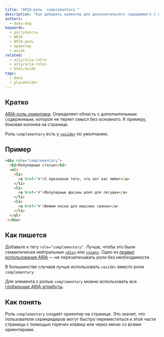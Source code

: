 ```yaml
---
title: "ARIA-роль `complementary`"
description: "Как добавить ориентир для дополнительного содержимого с помощью WAI-ARIA."
authors:
  - doka-dog
keywords:
  - доступность
  - ARIA
  - ARIA-роль
  - ориентир
  - aside
related:
  - a11y/aria-intro
  - a11y/aria-roles
  - html/aside
tags:
  - doka
  - placeholder
---
```


## Кратко

[ARIA-роль ориентира](/a11y/aria-roles/#roli-orientirov). Определяет область с дополнительным содержимым, которое не теряет смысл без основного. К примеру, боковая колонка на странице.

Роль `complementary` есть у [`<aside>`](/html/aside/) по умолчанию.

## Пример

```html
<div role="complementary">
  <h2>Популярные статьи</h2>
  <ul>
    <li>
      <a href="#">5 признаков того, что кот вас любит</a>
    </li>
    <li>
      <a href="#">Популярные фасоны шляп для лягушек</a>
    </li>
    <li>
      <a href="#">Вяжем носки для морских свинок</a>
    </li>
  </ul>
 </div>
```

## Как пишется

Добавьте к тегу `role="complementary"`. Лучше, чтобы это были семантически нейтральные [`<div>`](/html/div/) или [`<span>`](/html/span/). Одно из [правил использования ARIA](/a11y/aria-intro/#pravila-ispolzovaniya) — не перезаписывать роли без необходимости.

В большинстве случаев лучше использовать `<aside>` вместо роли `complementary`.

Для элемента с ролью `complementary` можно использовать все [глобальные ARIA-атрибуты](/a11y/aria-attrs/#globalnye-atributy).

## Как понять

Роль `complementary` создаёт ориентир на странице. Это значит, что пользователи скринридеров могут быстро переместиться к этой части страницы с помощью горячих клавиш или через меню со всеми ориентирами.
